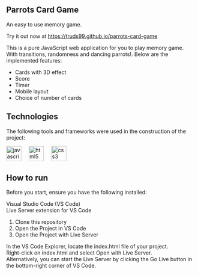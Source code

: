 ## Parrots Card Game

An easy to use memory game.

Try it out now at https://truds99.github.io/parrots-card-game

This is a pure JavaScript web application for you to play memory game. With transitions, randomness and dancing parrots!. Below are the implemented features:

- Cards with 3D effect
- Score
- Timer
- Mobile layout
- Choice of number of cards

## Technologies
The following tools and frameworks were used in the construction of the project:<br>
<p>
  <img src="https://img.shields.io/badge/JavaScript-F7DF1E?logo=javascript&logoColor=black&style=for-the-badge" height="40" alt="javascript logo" /> 
  <img width="12" /> 
  <img src="https://img.shields.io/badge/HTML5-E34F26?logo=html5&logoColor=white&style=for-the-badge" height="40" alt="html5 logo"  />
  <img width="12" /> 
  <img src="https://img.shields.io/badge/CSS3-1572B6?logo=css3&logoColor=white&style=for-the-badge" height="40" alt="css3 logo" />
<p/>

## How to run

Before you start, ensure you have the following installed:

Visual Studio Code (VS Code)<br>
Live Server extension for VS Code

1. Clone this repository
2. Open the Project in VS Code 
3. Open the Project with Live Server

  In the VS Code Explorer, locate the index.html file of your project.<br>
  Right-click on index.html and select Open with Live Server.<br>
  Alternatively, you can start the Live Server by clicking the Go Live button in the bottom-right corner of VS Code.

